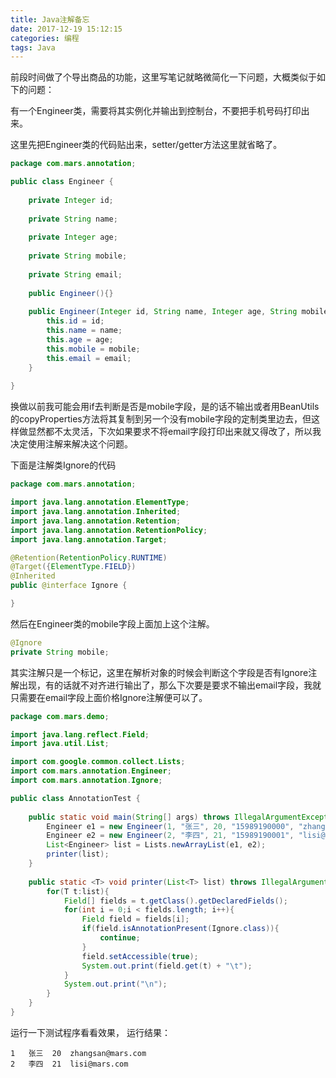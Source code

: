 ```yaml
---
title: Java注解备忘
date: 2017-12-19 15:12:15
categories: 编程
tags: Java
---
```


前段时间做了个导出商品的功能，这里写笔记就略微简化一下问题，大概类似于如下的问题：

有一个Engineer类，需要将其实例化并输出到控制台，不要把手机号码打印出来。

这里先把Engineer类的代码贴出来，setter/getter方法这里就省略了。

<!--more-->

```Java
package com.mars.annotation;

public class Engineer {
	
	private Integer id;
	
	private String name;
	
	private Integer age;
	
	private String mobile;
	
	private String email;
	
	public Engineer(){}
	
	public Engineer(Integer id, String name, Integer age, String mobile, String email){
		this.id = id;
		this.name = name;
		this.age = age;
		this.mobile = mobile;
		this.email = email;
	}
	
}

```

换做以前我可能会用if去判断是否是mobile字段，是的话不输出或者用BeanUtils的copyProperties方法将其复制到另一个没有mobile字段的定制类里边去，但这样做显然都不太灵活，下次如果要求不将email字段打印出来就又得改了，所以我决定使用注解来解决这个问题。

下面是注解类Ignore的代码

```Java
package com.mars.annotation;

import java.lang.annotation.ElementType;
import java.lang.annotation.Inherited;
import java.lang.annotation.Retention;
import java.lang.annotation.RetentionPolicy;
import java.lang.annotation.Target;

@Retention(RetentionPolicy.RUNTIME)
@Target({ElementType.FIELD})
@Inherited
public @interface Ignore {

}
```

然后在Engineer类的mobile字段上面加上这个注解。
```Java
@Ignore
private String mobile;
```

其实注解只是一个标记，这里在解析对象的时候会判断这个字段是否有Ignore注解出现，有的话就不对齐进行输出了，那么下次要是要求不输出email字段，我就只需要在email字段上面价格Ignore注解便可以了。
```Java
package com.mars.demo;

import java.lang.reflect.Field;
import java.util.List;

import com.google.common.collect.Lists;
import com.mars.annotation.Engineer;
import com.mars.annotation.Ignore;

public class AnnotationTest {
	
	public static void main(String[] args) throws IllegalArgumentException, IllegalAccessException {
		Engineer e1 = new Engineer(1, "张三", 20, "15989190000", "zhangsan@mars.com");
		Engineer e2 = new Engineer(2, "李四", 21, "15989190001", "lisi@mars.com");
		List<Engineer> list = Lists.newArrayList(e1, e2);
		printer(list);
	}
	
	public static <T> void printer(List<T> list) throws IllegalArgumentException, IllegalAccessException{
		for(T t:list){
			Field[] fields = t.getClass().getDeclaredFields();
			for(int i = 0;i < fields.length; i++){
				Field field = fields[i];
				if(field.isAnnotationPresent(Ignore.class)){
					continue;
				}
				field.setAccessible(true);
				System.out.print(field.get(t) + "\t");
			}
			System.out.print("\n");
		}
	}
}

```
运行一下测试程序看看效果，
运行结果：

```
1	张三	20	zhangsan@mars.com	
2	李四	21	lisi@mars.com	
```

